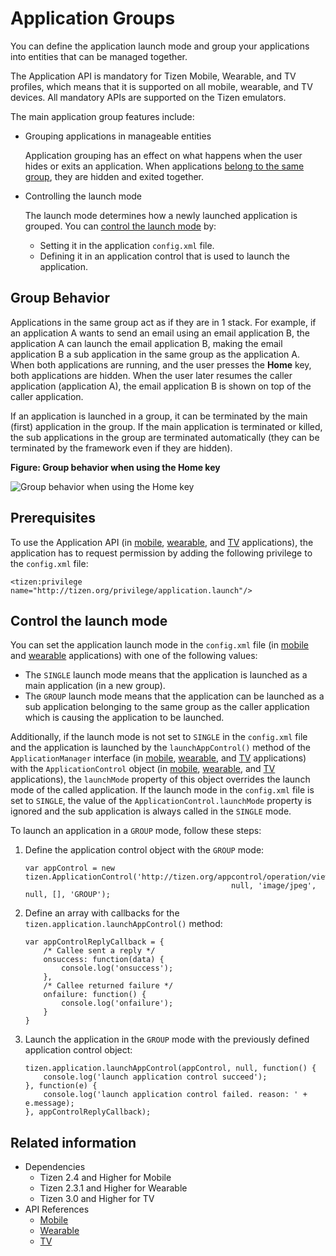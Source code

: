 # Application Groups

You can define the application launch mode and group your applications into entities that can be managed together.

The Application API is mandatory for Tizen Mobile, Wearable, and TV profiles, which means that it is supported on all mobile, wearable, and TV devices. All mandatory APIs are supported on the Tizen emulators.

The main application group features include:

- Grouping applications in manageable entities

  Application grouping has an effect on what happens when the user hides or exits an application. When applications [belong to the same group](#group-behavior), they are hidden and exited together.

- Controlling the launch mode

  The launch mode determines how a newly launched application is grouped. You can [control the launch mode](#controlling-the-launch-mode) by:

  - Setting it in the application `config.xml` file.
  - Defining it in an application control that is used to launch the application.

## Group Behavior

Applications in the same group act as if they are in 1 stack. For example, if an application A wants to send an email using an email application B, the application A can launch the email application B, making the email application B a sub application in the same group as the application A. When both applications are running, and the user presses the **Home** key, both applications are hidden. When the user later resumes the caller application (application A), the email application B is shown on top of the caller application.

If an application is launched in a group, it can be terminated by the main (first) application in the group. If the main application is terminated or killed, the sub applications in the group are terminated automatically (they can be terminated by the framework even if they are hidden).

**Figure: Group behavior when using the Home key**

![Group behavior when using the Home key](./media/app_group_behavior.png)

## Prerequisites

To use the Application API (in [mobile](../../api/latest/device_api/mobile/tizen/application.html), [wearable](../../api/latest/device_api/wearable/tizen/application.html), and [TV](../../api/latest/device_api/tv/tizen/application.html) applications), the application has to request permission by adding the following privilege to the `config.xml` file:

```
<tizen:privilege name="http://tizen.org/privilege/application.launch"/>
```

## Control the launch mode

You can set the application launch mode in the `config.xml` file (in [mobile](../../../tizen-studio/web-tools/config-editor.md#mw_application) and [wearable](../../../tizen-studio/web-tools/config-editor.md#ww_application) applications) with one of the following values:

- The `SINGLE` launch mode means that the application is launched as a main application (in a new group).
- The `GROUP` launch mode means that the application can be launched as a sub application      belonging to the same group as the caller application which is causing the application to be launched.

Additionally, if the launch mode is not set to `SINGLE` in the `config.xml` file and the application is launched by the `launchAppControl()` method of the `ApplicationManager` interface (in [mobile](../../api/latest/device_api/mobile/tizen/application.html#ApplicationManager), [wearable](../../api/latest/device_api/wearable/tizen/application.html#ApplicationManager), and [TV](../../api/latest/device_api/tv/tizen/application.html#ApplicationManager) applications) with the `ApplicationControl` object (in [mobile](../../api/latest/device_api/mobile/tizen/application.html#ApplicationControl), [wearable](../../api/latest/device_api/wearable/tizen/application.html#ApplicationControl), and [TV](../../api/latest/device_api/tv/tizen/application.html#ApplicationControl) applications), the `launchMode` property of this object overrides the launch mode of the called application. If the launch mode in the `config.xml` file is set to `SINGLE`, the value of the `ApplicationControl.launchMode` property is ignored and the sub application is always called in the `SINGLE` mode.

To launch an application in a `GROUP` mode, follow these steps:

1. Define the application control object with the `GROUP` mode:

   ```
   var appControl = new tizen.ApplicationControl('http://tizen.org/appcontrol/operation/view',
                                                 null, 'image/jpeg', null, [], 'GROUP');
   ```

2. Define an array with callbacks for the `tizen.application.launchAppControl()` method:

   ```
   var appControlReplyCallback = {
       /* Callee sent a reply */
       onsuccess: function(data) {
           console.log('onsuccess');
       },
       /* Callee returned failure */
       onfailure: function() {
           console.log('onfailure');
       }
   }
   ```

3. Launch the application in the `GROUP` mode with the previously defined application control object:

   ```
   tizen.application.launchAppControl(appControl, null, function() {
       console.log('launch application control succeed');
   }, function(e) {
       console.log('launch application control failed. reason: ' + e.message);
   }, appControlReplyCallback);
   ```

## Related information
* Dependencies
   - Tizen 2.4 and Higher for Mobile
   - Tizen 2.3.1 and Higher for Wearable
   - Tizen 3.0 and Higher for TV
* API References
  - [Mobile](../../api/latest/device_api/mobile/tizen/application.html)
  - [Wearable](../../api/latest/device_api/wearable/tizen/application.html)
  - [TV](../../api/latest/device_api/tv/tizen/application.html)
